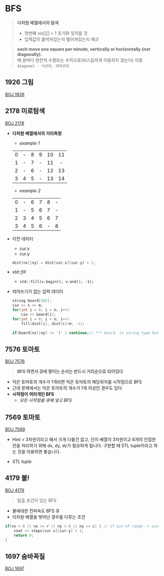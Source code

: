 # BFS
> **다차원 배열에서의 탐색**  
>   
> - 첫번째 vis[][] = 1 초기화 잊지말 것  
> - 입력값이 붙어져있는지 떨어져있는지 체크    


> **each move one square per minute, vertically or horizontally (not diagonally).**  
> 매 분마다 한칸씩 수평또는 수직으로(비스듬하게 이동하지 않는다)  이동  `diagonal - 사선의, 대각선의`


## 1926 그림  

[BOJ 1926](1926.cpp)  


## 2178 미로탐색
[BOJ 2178](2178.cpp)
- **다차원 배열에서의 거리측정**  
    - _example 1_  

    |||||||
    | :--: | :--: | :--: | :--: | :--: | :--: |  
    | 0 | - | 8 | 9 | 10 | 11| 
    |1 |-|7|-|11|-|
    |2|-|6|-|12|13|
    |3|4|5|-|13|14|  

    - _example 2_  

    |||||||
    | :--: | :--: | :--: | :--: | :--: | :--: |  
    |0|-|6|7|8|-|
    |1|-|5|6|7|-|
    |2|3|4|5|6|7|
    |3|4|5|6|-|8|

- 이전 데이터
    - cur.x
    - cur.y
    ```cpp
    dist[nx][ny] = dist[cur.x][cur.y] + 1;
    ```  
- *std::fill*  
    - `std::fill(v.begin(), v.end(), -1);`

- 띄어쓰기가 없는 입력 데이터
    ```cpp
    string board[102];
    cin >> n >> m;
    for(int i = 0; i < n; i++)
        cin >> board[i];
    for(int i = 0; i < n; i++)
        fill(dist[i], dist[i]+m, -1);
        
    if(board[nx][ny] != '1' ) continue;// *** board  is string type but can be accessed by 2 dimension char type 
    ```

## 7576 토마토
[BOJ 7576](7576.cpp)  
> **BFS 하면서 큐에 쌓이는 순서는 반드시 거리순으로 되어있다**  


- 익은 토마토의 개수가 1개라면 익은 토마토의 해당위치를 시작점으로 BFS
- 근데 문제에서는 익은 토마토의 개수가 1개 이상인 경우도 있다  
- **시작점이 여러개인 BFS**  
    - *모든 시작점을 큐에 넣고 BFS*  


## 7569 토마토
[BOJ 7569](7569.cpp)

- Hint > 3차원이라고 해서 크게 다를건 없고, 단지 배열이 3차원이고 6개의 인접한 칸을 처리하기 위해 dx, dy, dz가 필요하게 됩니다. 구현할 때 STL tuple이라고 하는 것을 이용하면 좋습니다.  

- *STL tuple*


## 4179 불!  
[BOJ 4179](4179.cpp)  
> 탈출 조건이 있는 BFS

- 불에대한 전파속도 BFS 큐  
- 이차원 배열을 벗어난 경우를 다루는 조건
```cpp
if(nx < 0 || nx >= r || ny < 0 || ny >= c) { // if out of range -> succeded to escape two dimension array
    cout << steps[cur.x][cur.y] + 1;
    return 0;
}
```

<!-- 이렇게 시작점이 두 종류인 문제를 해결할 수 있게 됩니다. 그런데 시작점이 두 종류인 문제에 관해서 저희가 생각해야 할 점이 사실 추가로 있어요. 지금 이 방식이 가지고 있는 문제는 무엇인가 하면, 지금은 지훈이의 이동은 불의 전파에 영향을 받지만 불의 전파는 지훈이의 이동에 영향을 받지 않아서 불만 먼저 전파를 쭉 시키는게 가능했습니다. 그런데 예를 들어 시작점이 A, B 두 종류가 있고, A의 전파에 B가 영향을 주고 B의 전파에도 A가 영향을 준다고 해봅시다. 그런 상황을 생각해보면 어느 하나를 먼저 끝까지 전파시키는게 불가능합니다. 아쉽게도 이 문제는 백트래킹 기법을 추가로 알고 있어야 해결이 가능하기 때문에 당장 풀어볼 수는 없지만, 두 종류의 BFS에서 BFS를 돌 때 어느 하나가 독립적이지 않고 서로에게 영향을 준다면 지금 보여드린 방법으로는 해결할 수 없다는 것을 꼭 이해하셔야 합니다. 그런 상황에서는 시간 순으로 A와 B를 동시에 진행시켜야 합니다. 이 부분은 충분히 생각해볼 가치가 있고, 두 종류의 시작점 문제를 몇 개 풀다보면 지금 제가 한 얘기가 더 명확하게 이해가 갈 것입니다. 그 때 다른 사람의 코드를 찾아보거나 직접 고민하면서 시간 순으로 A와 B를 동시에 진행시킨다는 의미를 이해해보면 좋겠습니다. -->

## 1697 숨바꼭질
[BOJ 1697](1697.cpp)
